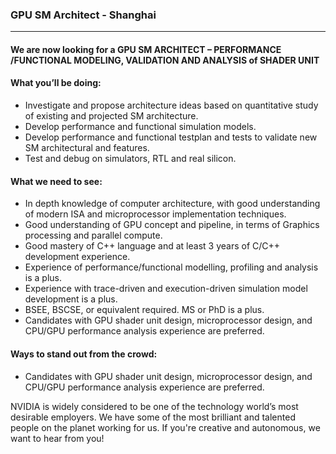### GPU SM Architect - Shanghai
----
#### We are now looking for a GPU SM ARCHITECT – PERFORMANCE /FUNCTIONAL MODELING, VALIDATION AND ANALYSIS of SHADER UNIT

#### What you’ll be doing:

- Investigate and propose architecture ideas based on quantitative study of existing and projected SM architecture.
- Develop performance and functional simulation models.
- Develop performance and functional testplan and tests to validate new SM architectural and features.
- Test and debug on simulators, RTL and real silicon.

#### What we need to see:

- In depth knowledge of computer architecture, with good understanding of modern ISA and microprocessor implementation techniques.
- Good understanding of GPU concept and pipeline, in terms of Graphics processing and parallel compute.
- Good mastery of C++ language and at least 3 years of C/C++ development experience.
- Experience of performance/functional modelling, profiling and analysis is a plus.
- Experience with trace-driven and execution-driven simulation model development is a plus.
- BSEE, BSCSE, or equivalent required. MS or PhD is a plus.
- Candidates with GPU shader unit design, microprocessor design, and CPU/GPU performance analysis experience are preferred.
 
#### Ways to stand out from the crowd: 

- Candidates with GPU shader unit design, microprocessor design, and CPU/GPU performance analysis experience are preferred.

NVIDIA is widely considered to be one of the technology world’s most desirable employers. We have some of the most brilliant and talented people on the planet working for us. If you're creative and autonomous, we want to hear from you!
